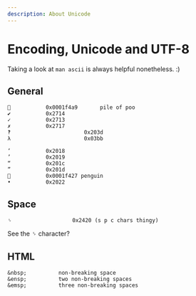 ```yaml
---
description: About Unicode
---
```


# Encoding, Unicode and UTF-8

Taking a look at `man ascii` is always helpful nonetheless. :)

## General

```plain-text
💩           0x0001f4a9       pile of poo
✔           0x2714
✓           0x2713
✗           0x2717
‽						0x203d
λ						0x03bb

‘           0x2018
’           0x2019
“           0x201c
”           0x201d
🐧           0x0001f427 penguin
•           0x2022
```

## Space

```
␠				    0x2420 (s p c chars thingy)
```

See the ␠ character?



## HTML

```
&nbsp;          non-breaking space
&ensp;          two non-breaking spaces
&emsp;          three non-breaking spaces
```





